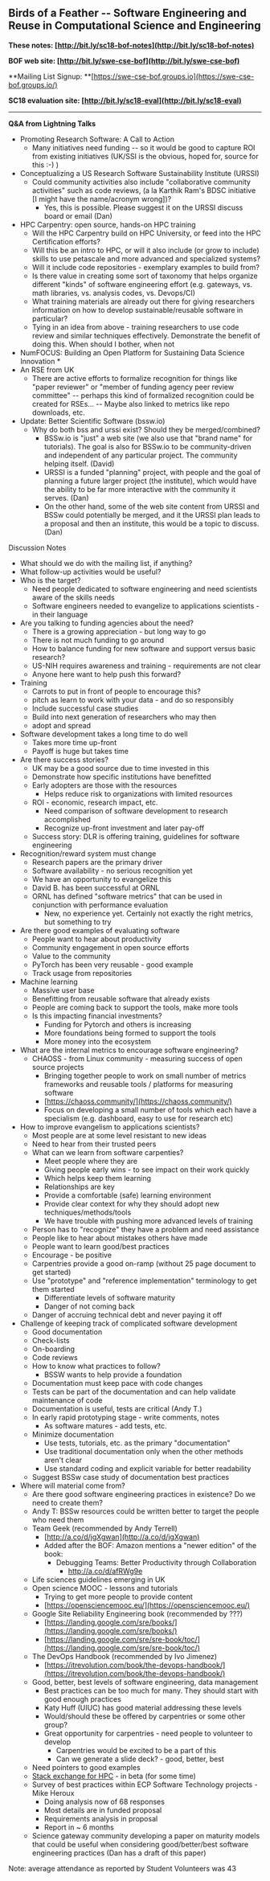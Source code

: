 <!----- Conversion time: 1.571 seconds.


Using this Markdown file:

1. Cut and paste this output into your source file.
2. See the notes and action items below regarding this conversion run.
3. Check the rendered output (headings, lists, code blocks, tables) for proper
   formatting and use a linkchecker before you publish this page.

Conversion notes:

* Docs to Markdown version 1.0β14
* Sun Feb 10 2019 14:40:59 GMT-0800 (PST)
* Source doc: https://docs.google.com/open?id=1QYBYwaXLeVa7oZpW_a69jM3cokx6LcooEhLpNAyLgPI
----->



## Birds of a Feather -- Software Engineering and Reuse in Computational Science and Engineering 

**These notes: [http://bit.ly/sc18-bof-notes](http://bit.ly/sc18-bof-notes)**

**BOF web site: [http://bit.ly/swe-cse-bof](http://bit.ly/swe-cse-bof)**

**Mailing List Signup: **[https://swe-cse-bof.groups.io](https://swe-cse-bof.groups.io/)

**SC18 evaluation site: [http://bit.ly/sc18-eval](http://bit.ly/sc18-eval)**



---


**Q&A from Lightning Talks**



*   Promoting Research Software: A Call to Action
    *   Many initiatives need funding -- so it would be good to capture ROI from existing initiatives (UK/SSI is the obvious, hoped for, source for this :-) )
*   Conceptualizing a US Research Software Sustainability Institute (URSSI)
    *   Could community activities also include "collaborative community activities" such as code reviews, (a la Karthik Ram's BDSC initiative [I might have the name/acronym wrong])?
        *   Yes, this is possible. Please suggest it on the URSSI discuss board or email (Dan)
*   HPC Carpentry: open source, hands-on HPC training
    *   Will the HPC Carpentry build on HPC University, or feed into the HPC Certification efforts?
    *   Will this be an intro to HPC, or will it also include (or grow to include) skills to use petascale and more advanced and specialized systems?
    *   Will it include code repositories - exemplary examples to build from?
    *   Is there value in creating some sort of taxonomy that helps organize different "kinds" of software engineering effort (e.g. gateways, vs. math libraries, vs. analysis codes, vs. Devops/CI)
    *   What training materials are already out there for giving researchers information on how to develop sustainable/reusable software in particular?
    *   Tying in an idea from above - training researchers to use code review and similar techniques effectively. Demonstrate the benefit of doing this. When should I bother, when not
*   NumFOCUS: Building an Open Platform for Sustaining Data Science Innovation
    *   
*   An RSE from UK
    *   There are active efforts to formalize recognition for things like "paper reviewer" or "member of funding agency peer review committee" -- perhaps this kind of formalized recognition could be created for RSEs… -- Maybe also linked to metrics like repo downloads, etc.
*   Update: Better Scientific Software (bssw.io)
    *   Why do both bss and urssi exist? Should they be merged/combined?
        *   BSSw.io is "just" a web site (we also use that "brand name" for tutorials).  The goal is also for BSSw.io to be community-driven and independent of any particular project. The community helping itself. (David)
        *   URSSI is a funded "planning" project, with people and the goal of planning a future larger project (the institute), which would have the ability to be far more interactive with the community it serves. (Dan)
        *   On the other hand, some of the web site content from URSSI and BSSw could potentially be merged, and it the URSSI plan leads to a proposal and then an institute, this would be a topic to discuss. (Dan)

 

Discussion Notes



*   What should we do with the mailing list, if anything?
*   What follow-up activities would be useful?
*   Who is the target?
    *   Need people dedicated to software engineering and need scientists aware of the skills needs
    *   Software engineers needed to evangelize to applications scientists - in their language
*   Are you talking to funding agencies about the need?
    *   There is a growing appreciation - but long way to go
    *   There is not much funding to go around
    *   How to balance funding for new software and support versus basic research?
    *   US-NIH requires awareness and training - requirements are not clear
    *   Anyone here want to help push this forward?
*   Training
    *   Carrots to put in front of people to encourage this?
    *   pitch as learn to work with your data - and do so responsibly
    *   Include successful case studies
    *   Build into next generation of researchers who may then
    *    adopt and spread
*   Software development takes a long time to do well
    *   Takes more time up-front
    *   Payoff is huge but takes time
*   Are there success stories?
    *   UK may be a good source due to time invested in this
    *   Demonstrate how specific institutions have benefitted
    *   Early adopters are those with the resources
        *   Helps reduce risk to organizations with limited resources
    *   ROI - economic, research impact, etc.
        *   Need comparison of software development to research accomplished
        *   Recognize up-front investment and later pay-off
    *   Success story: DLR is offering training, guidelines for software engineering
*   Recognition/reward system must change
    *   Research papers are the primary driver
    *   Software availability - no serious recognition yet
    *   We have an opportunity to evangelize this 
    *   David B. has been successful at ORNL
    *   ORNL has defined "software metrics" that can be used in conjunction with performance evaluation
        *   New, no experience yet.  Certainly not exactly the right metrics, but something to try
*   Are there good examples of evaluating software
    *   People want to hear about productivity
    *   Community engagement in open source efforts
    *   Value to the community
    *   PyTorch has been very reusable - good example
    *   Track usage from repositories
*   Machine learning
    *   Massive user base
    *   Benefitting from reusable software that already exists
    *   People are coming back to support the tools, make more tools
    *   Is this impacting financial investments?
        *   Funding for Pytorch and others is increasing
        *   More foundations being formed to support the tools
        *   More money into the ecosystem
*   What are the internal metrics to encourage software engineering?
    *   CHAOSS - from Linux community - measuring success of open source projects
        *   Bringing together people to work on small number of metrics frameworks and reusable tools / platforms for measuring software
        *   [https://chaoss.community/](https://chaoss.community/)
        *   Focus on developing a small number of tools which each have a specialism (e.g. dashboard, easy to use for research etc)
*   How to improve evangelism to applications scientists?
    *   Most people are at some level resistant to new ideas
    *   Need to hear from their trusted peers
    *   What can we learn from software carpenties?
        *   Meet people where they are
        *   Giving people early wins - to see impact on their work quickly
        *   Which helps keep them learning
        *   Relationships are key 
        *   Provide a comfortable (safe) learning environment
        *   Provide clear context for why they should adopt new techniques/methods/tools
        *   We have trouble with pushing more advanced levels of training
    *   Person has to "recognize" they have a problem and need assistance
    *   People like to hear about mistakes others have made
    *   People want to learn good/best practices
    *   Encourage - be positive
    *   Carpentries provide a good on-ramp (without 25 page document to get started)
    *   Use "prototype" and "reference implementation" terminology to get them started
        *   Differentiate levels of software maturity
        *   Danger of not coming back
    *   Danger of accruing technical debt and never paying it off
*   Challenge of keeping track of complicated software development
    *   Good documentation
    *   Check-lists
    *   On-boarding
    *   Code reviews
    *   How to know what practices to follow?
        *   BSSW wants to help provide a foundation
    *   Documentation must keep pace with code changes
    *   Tests can be part of the documentation and can help validate maintenance of code
    *   Documentation is useful, tests are critical (Andy T.)
    *   In early rapid prototyping stage - write comments, notes
        *   As software matures - add tests, etc.
    *   Minimize documentation
        *   Use tests, tutorials, etc. as the primary "documentation"
        *   Use traditional documentation only when the other methods aren't clear
        *   Use standard coding and explicit variable for better readability 
    *   Suggest BSSw case study of documentation best practices
*   Where will material come from?
    *   Are there good software engineering practices in existence?  Do we need to create them?
    *   Andy T: BSSw resources could be written better to target the people who need them
    *   Team Geek (recommended by Andy Terrell)
        *   [http://a.co/d/jgXgwan](http://a.co/d/jgXgwan)
        *   Added after the BOF: Amazon mentions a "newer edition" of the book: 
            *   Debugging Teams: Better Productivity through Collaboration
                *   [http://a.co/d/afRWg9e ](http://a.co/d/afRWg9e)
    *   Life sciences guidelines emerging in UK
    *   Open science MOOC - lessons and tutorials
        *   Trying to get more people to provide content
        *   [https://opensciencemooc.eu/](https://opensciencemooc.eu/)
    *   Google Site Reliability Engineering book (recommended by ???)
        *   [https://landing.google.com/sre/books/](https://landing.google.com/sre/books/)
        *   [https://landing.google.com/sre/sre-book/toc/](https://landing.google.com/sre/sre-book/toc/)
    *   The DevOps Handbook (recommended by Ivo Jimenez)
        *   [https://itrevolution.com/book/the-devops-handbook/](https://itrevolution.com/book/the-devops-handbook/)
    *   Good, better, best levels of software engineering, data management
        *   Best practices can be too much for many.  They should start with good enough practices
        *   Katy Huff (UIUC) has good material addressing these levels
        *   Would/should these be offered by carpentries or some other group?
        *   Great opportunity for carpentries - need people to volunteer to develop
            *   Carpentries would be excited to be a part of this
            *   Can we generate a slide deck? - good, better, best
    *   Need pointers to good examples
    *   [Stack exchange for HPC](https://scicomp.stackexchange.com/) - in beta (for some time)
    *   Survey of best practices within ECP Software Technology projects - Mike Heroux
        *   Doing analysis now of 68 responses
        *   Most details are in funded proposal
        *   Requirements analysis in proposal
        *   Report in ~ 6 months
    *   Science gateway community developing a paper on maturity models that could be useful when considering good/better/best software engineering practices (Dan has a draft of this paper)

Note: average attendance as reported by Student Volunteers was 43


<!-- Docs to Markdown version 1.0β14 -->
